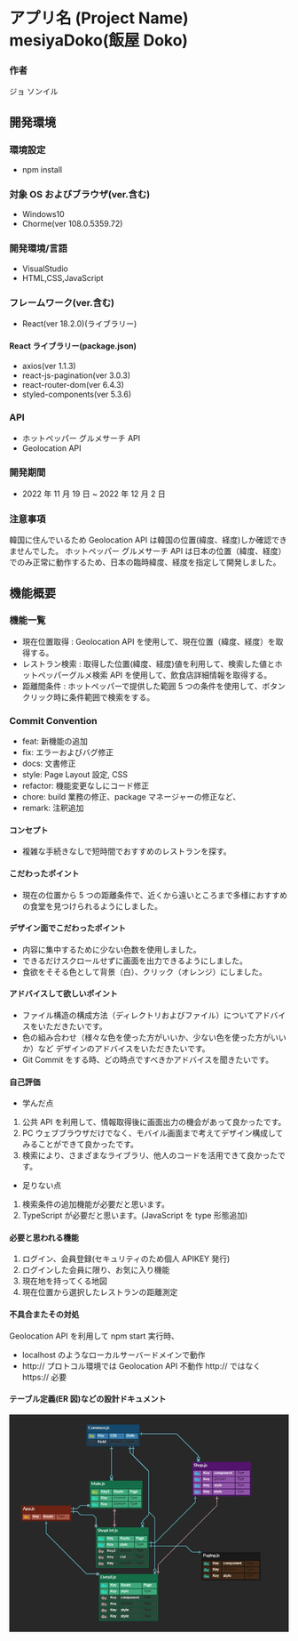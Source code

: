 # アプリ名 (Project Name) mesiyaDoko(飯屋 Doko)

### 作者

ジョ ソンイル

## 開発環境

### 環境設定

- npm install

### 対象 OS およびブラウザ(ver.含む)

- Windows10
- Chorme(ver 108.0.5359.72)

### 開発環境/言語

- VisualStudio
- HTML,CSS,JavaScript

### フレームワーク(ver.含む)

- React(ver 18.2.0)(ライブラリー)

#### React ライブラリー(package.json)

- axios(ver 1.1.3)
- react-js-pagination(ver 3.0.3)
- react-router-dom(ver 6.4.3)
- styled-components(ver 5.3.6)

### API

- ホットペッパー グルメサーチ API
- Geolocation API

### 開発期間

- 2022 年 11 月 19 日 ~ 2022 年 12 月 2 日

### 注意事項

韓国に住んでいるため Geolocation API は韓国の位置(緯度、経度)しか確認できませんでした。
ホットペッパー グルメサーチ API は日本の位置（緯度、経度）でのみ正常に動作するため、日本の臨時緯度、経度を指定して開発しました。

## 機能概要

### 機能一覧

- 現在位置取得 : Geolocation API を使用して、現在位置（緯度、経度）を取得する。
- レストラン検索 : 取得した位置(緯度、経度)値を利用して、検索した値とホットペッパーグルメ検索 API を使用して、飲食店詳細情報を取得する。
- 距離間条件 : ホットペッパーで提供した範囲 5 つの条件を使用して、ボタンクリック時に条件範囲で検索をする。

### Commit Convention

- feat: 新機能の追加
- fix: エラーおよびバグ修正
- docs: 文書修正
- style: Page Layout 設定, CSS
- refactor: 機能変更なしにコード修正
- chore: build 業務の修正、package マネージャーの修正など、
- remark: 注釈追加

#### コンセプト

- 複雑な手続きなしで短時間でおすすめのレストランを探す。

#### こだわったポイント

- 現在の位置から 5 つの距離条件で、近くから遠いところまで多様におすすめの食堂を見つけられるようにしました。

#### デザイン面でこだわったポイント

- 内容に集中するために少ない色数を使用しました。
- できるだけスクロールせずに画面を出力できるようにしました。
- 食欲をそそる色として背景（白）、クリック（オレンジ）にしました。

#### アドバイスして欲しいポイント

- ファイル構造の構成方法（ディレクトリおよびファイル）についてアドバイスをいただきたいです。
- 色の組み合わせ（様々な色を使った方がいいか、少ない色を使った方がいいか）など デザインのアドバイスをいただきたいです。
- Git Commit をする時、どの時点ですべきかアドバイスを聞きたいです。

#### 自己評価

- 学んだ点

1. 公共 API を利用して、情報取得後に画面出力の機会があって良かったです。
2. PC ウェブブラウザだけでなく、モバイル画面まで考えてデザイン構成してみることができて良かったです。
3. 検索により、さまざまなライブラリ、他人のコードを活用できて良かったです。

- 足りない点

1. 検索条件の追加機能が必要だと思います。
2. TypeScript が必要だと思います。(JavaScript を type 形態追加)

#### 必要と思われる機能

1. ログイン、会員登録(セキュリティのため個人 APIKEY 発行)
2. ログインした会員に限り、お気に入り機能
3. 現在地を持ってくる地図
4. 現在位置から選択したレストランの距離測定

#### 不具合またその対処

Geolocation API を利用して npm start 実行時、

- localhost のようなローカルサーバードメインで動作
- http:// プロトコル環境では Geolocation API 不動作
  http:// ではなく https:// 必要

#### テーブル定義(ER 図)などの設計ドキュメント

![ERD](./public/ERD.JPG)
